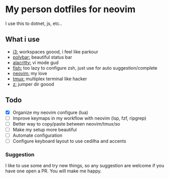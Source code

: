 # My person dotfiles for neovim

I use this to dotnet, js, etc..

## What i use
- [i3:](https://github.com/i3/i3) workspaces goood, i feel like parkour
- [polybar:](https://github.com/polybar/polybar) beautiful status bar
- [alacritty:](https://github.com/alacritty/alacritty) vi mode gud
- [fish:](https://github.com/fish-shell/fish-shell) too lazy to configure zsh, just use for auto suggestion/complete
- [neovim:](https://github.com/neovim/neovim) my love
- [tmux:](https://github.com/tmux/tmux) multiplex terminal like hacker
- [z:](https://github.com/rupa/z) jumper dir goood 

## Todo
- [x] Organize my neovim configure (lua)
- [ ] Improve keymaps in my workflow with neovim (lsp, fzf, ripgrep)
- [ ] Better way to copy/paste between neovim/tmux/so
- [ ] Make my setup more beautiful
- [ ] Automate configuration
- [ ] Configure keyboard layout to use cedilha and accents

### Suggestion
I like to use some and try new things, so any suggestion are welcome if you have one open a PR. You will make me happy.
